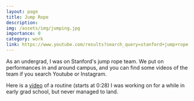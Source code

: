 ```yaml
---
layout: page
title: Jump Rope
description:
img: /assets/img/jumping.jpg
importance: 0
category: work
link: https://www.youtube.com/results?search_query=stanford+jump+rope
---
```


As an undergrad, I was on Stanford's jump rope team. We put on performances in and around campus, and you can find some videos of the team if you search Youtube or Instagram.
<div style="color:var(--global-bg-color);">
    Here is a <a style="color:var(--global-bg-color);" href="{{ '/assets/vid/' | relative_url}}/jump.mp4">video</a> of a routine (starts at 0:28) I was working on for a while in early grad school, but never managed to land.
</div>
